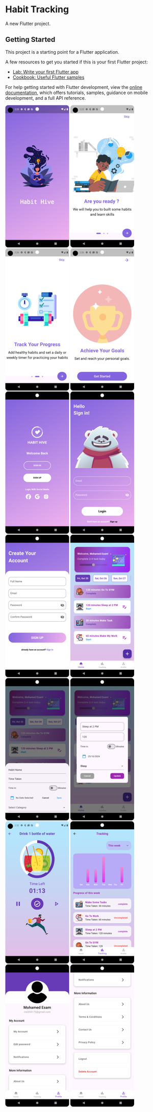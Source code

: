 # Habit Tracking

A new Flutter project.

## Getting Started

This project is a starting point for a Flutter application.

A few resources to get you started if this is your first Flutter project:

- [Lab: Write your first Flutter app](https://docs.flutter.dev/get-started/codelab)
- [Cookbook: Useful Flutter samples](https://docs.flutter.dev/cookbook)

For help getting started with Flutter development, view the
[online documentation](https://docs.flutter.dev/), which offers tutorials,
samples, guidance on mobile development, and a full API reference.

<p float="left">
  <img src="screenshots/splash.png" width="200" />
  <img src="screenshots/onboarding1.png" width="200" />
  <img src="screenshots/onboarding2.png" width="200" />
  <img src="screenshots/onboarding3.png" width="200" />
  <img src="screenshots/welcome.png" width="200" />
  <img src="screenshots/signin.png" width="200" />
  <img src="screenshots/signup.png" width="200" />
  <img src="screenshots/home page.png" width="200" />
  <img src="screenshots/add habit.png" width="200" />
  <img src="screenshots/edit habit.png" width="200" />
  <img src="screenshots/track habit.png" width="200" />
  <img src="screenshots/tracking.png" width="200" />
  <img src="screenshots/profile 1.png" width="200" />
  <img src="screenshots/profile 2.png" width="200" />
</p>
